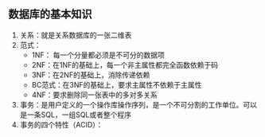 ## 数据库的基本知识

1. 关系：就是关系数据库的一张二维表
2. 范式：
	- 1NF： 每一个分量都必须是不可分的数据项
	- 2NF：在1NF的基础上，每一个非主属性都完全函数依赖于码
	- 3NF：在2NF的基础上，消除传递依赖
	- BC范式：在3NF的基础上，要求主属性不依赖于主属性
	- 4NF：要求删除同一张表中的多对多关系
3. 事务：是用户定义的一个操作库操作序列，是一个不可分割的工作单位。可以是一条SQL，一组SQL或者整个程序
4. 事务的四个特性（ACID）：
<!--stackedit_data:
eyJoaXN0b3J5IjpbMTQ1MzMwNDQ3MiwxMDk0NjkzNTA0LC0yNz
k3NDc0NTEsMTE1NjUwOTAyMl19
-->